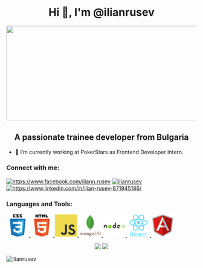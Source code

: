 <h1 align="center">Hi 👋, I'm @ilianrusev</h1>
<p align="center"><img height="250" width="600" src="https://media2.giphy.com/media/RbDKaczqWovIugyJmW/giphy.gif?cid=ecf05e47pod6h7beswsnpxye3jlk1ngbe70klthsg0w30myk&rid=giphy.gif&ct=g" /></p>
<h2 align="center">A passionate trainee developer from Bulgaria</h2>


- 🌱 I’m currently working at PokerStars as Frontend Developer Intern.


<h3 align="left">Connect with me:</h3>
<p align="left">
<a href="https://fb.com/iliann.rusev" target="blank"><img align="center" src="https://raw.githubusercontent.com/rahuldkjain/github-profile-readme-generator/master/src/images/icons/Social/facebook.svg" alt="https://www.facebook.com/iliann.rusev" height="30" width="40" /></a>
<a href="https://instagram.com/ilianrusev" target="blank"><img align="center" src="https://raw.githubusercontent.com/rahuldkjain/github-profile-readme-generator/master/src/images/icons/Social/instagram.svg" alt="ilianrusev" height="30" width="40" /></a>
<a href="https://www.linkedin.com/in/ilian-rusev-871945186/" target="blank"><img align="center" src="https://raw.githubusercontent.com/rahuldkjain/github-profile-readme-generator/master/src/images/icons/Social/linked-in-alt.svg" alt="https://www.linkedin.com/in/ilian-rusev-871945186/" height="30" width="40" /></a>
</p>

<h3 align="left">Languages and Tools:</h3>
<p align="left"> <a href="https://www.w3schools.com/css/" target="_blank" rel="noreferrer"> <img src="https://raw.githubusercontent.com/devicons/devicon/master/icons/css3/css3-original-wordmark.svg" alt="css3" width="60" height="60"/> </a> <a href="https://www.w3.org/html/" target="_blank" rel="noreferrer"> <img src="https://raw.githubusercontent.com/devicons/devicon/master/icons/html5/html5-original-wordmark.svg" alt="html5" width="60" height="60"/> </a> <a href="https://developer.mozilla.org/en-US/docs/Web/JavaScript" target="_blank" rel="noreferrer"> <img src="https://raw.githubusercontent.com/devicons/devicon/master/icons/javascript/javascript-original.svg" alt="javascript" width="60" height="60"/> </a> <a href="https://www.mongodb.com/" target="_blank" rel="noreferrer"> <img src="https://raw.githubusercontent.com/devicons/devicon/master/icons/mongodb/mongodb-original-wordmark.svg" alt="mongodb" width="60" height="60"/> </a> <a href="https://nodejs.org" target="_blank" rel="noreferrer"> <img src="https://raw.githubusercontent.com/devicons/devicon/master/icons/nodejs/nodejs-original-wordmark.svg" alt="nodejs" width="60" height="60"/> </a> <a href="https://reactjs.org/" target="_blank" rel="noreferrer"> <img src="https://raw.githubusercontent.com/devicons/devicon/master/icons/react/react-original-wordmark.svg" alt="react" width="60" height="60"/> </a> <a href="https://angular.org/" target="_blank" rel="noreferrer"> <img src="https://raw.githubusercontent.com/devicons/devicon/master/icons/angularjs/angularjs-original.svg" alt="react" width="60" height="60"/> </a> </p>

<p align="center">
  <img src="http://github-readme-streak-stats.herokuapp.com?user=ilianrusev&theme=dark&hide_border=true&date_format=j%20M%5B%20Y%5D" height="165px"/>
  <img src="https://github-readme-stats.vercel.app/api/top-langs/?username=ilianrusev&layout=compact&theme=dark&hide_border=true" height="165px" />
  
</p>

<p align="left"> <img src="https://komarev.com/ghpvc/?username=ilianrusev&label=Profile%20views&color=blueviolet&style=flat" alt="ilianrusev" height="25px" /> </p>

